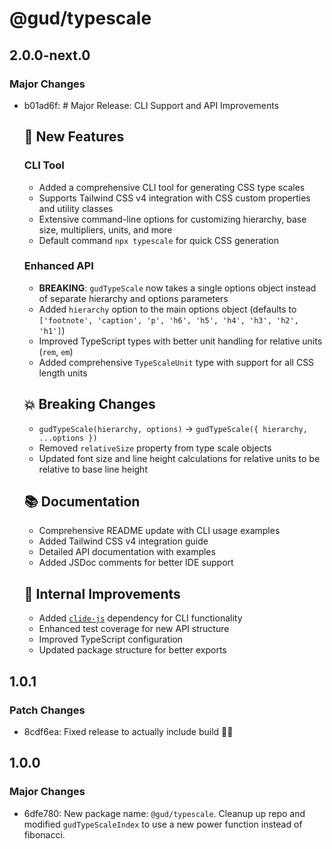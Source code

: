 # @gud/typescale

## 2.0.0-next.0

### Major Changes

- b01ad6f: # Major Release: CLI Support and API Improvements

  ## 🚀 New Features

  ### CLI Tool

  - Added a comprehensive CLI tool for generating CSS type scales
  - Supports Tailwind CSS v4 integration with CSS custom properties and utility classes
  - Extensive command-line options for customizing hierarchy, base size, multipliers, units, and more
  - Default command `npx typescale` for quick CSS generation

  ### Enhanced API

  - **BREAKING**: `gudTypeScale` now takes a single options object instead of separate hierarchy and options parameters
  - Added `hierarchy` option to the main options object (defaults to `['footnote', 'caption', 'p', 'h6', 'h5', 'h4', 'h3', 'h2', 'h1']`)
  - Improved TypeScript types with better unit handling for relative units (`rem`, `em`)
  - Added comprehensive `TypeScaleUnit` type with support for all CSS length units

  ## 💥 Breaking Changes

  - `gudTypeScale(hierarchy, options)` → `gudTypeScale({ hierarchy, ...options })`
  - Removed `relativeSize` property from type scale objects
  - Updated font size and line height calculations for relative units to be relative to base line height

  ## 📚 Documentation

  - Comprehensive README update with CLI usage examples
  - Added Tailwind CSS v4 integration guide
  - Detailed API documentation with examples
  - Added JSDoc comments for better IDE support

  ## 🔧 Internal Improvements

  - Added [`clide-js`](https://www.npmjs.com/package/clide-js) dependency for CLI functionality
  - Enhanced test coverage for new API structure
  - Improved TypeScript configuration
  - Updated package structure for better exports

## 1.0.1

### Patch Changes

- 8cdf6ea: Fixed release to actually include build 🤦‍♂️

## 1.0.0

### Major Changes

- 6dfe780: New package name: `@gud/typescale`. Cleanup up repo and modified `gudTypeScaleIndex` to use a new power function instead of fibonacci.
